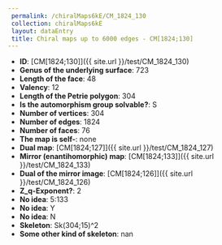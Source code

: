 ```yaml
--- 
 permalink: /chiralMaps6kE/CM_1824_130 
 collection: chiralMaps6kE
 layout: dataEntry
 title: Chiral maps up to 6000 edges - CM[1824;130]
---
```


- **ID**: [CM[1824;130]]({{ site.url }}/test/CM_1824_130)
- **Genus of the underlying surface**: 723
- **Length of the face**: 48
- **Valency**: 12
- **Length of the Petrie polygon**: 304
- **Is the automorphism group solvable?**: S
- **Number of vertices**: 304
- **Number of edges**: 1824
- **Number of faces**: 76
- **The map is self-**: none
- **Dual map**: [CM[1824;127]]({{ site.url }}/test/CM_1824_127)
- **Mirror (enantihomorphic) map**: [CM[1824;133]]({{ site.url }}/test/CM_1824_133)
- **Dual of the mirror image**: [CM[1824;126]]({{ site.url }}/test/CM_1824_126)
- **Z_q-Exponent?**: 2
- **No idea**:  5:133
- **No idea**: Y
- **No idea**: N
- **Skeleton**: Sk(304;15)^2
- **Some other kind of skeleton**: nan
